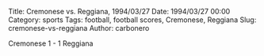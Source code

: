 Title: Cremonese vs. Reggiana, 1994/03/27
Date: 1994/03/27 00:00
Category: sports
Tags: football, football scores, Cremonese, Reggiana
Slug: cremonese-vs-reggiana
Author: carbonero


Cremonese 1 - 1 Reggiana
